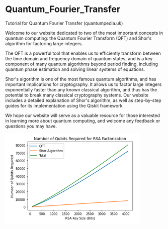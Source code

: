 # Quantum_Fourier_Transfer
Tutorial for Quantum Fourier Transfer (quantumpedia.uk)

Welcome to our website dedicated to two of the most important concepts in quantum computing: the Quantum Fourier Transform (QFT) and Shor's algorithm for factoring large integers.

The QFT is a powerful tool that enables us to efficiently transform between the time domain and frequency domain of quantum states, and is a key component of many quantum algorithms beyond period finding, including quantum phase estimation and solving linear systems of equations.

Shor's algorithm is one of the most famous quantum algorithms, and has important implications for cryptography. It allows us to factor large integers exponentially faster than any known classical algorithm, and thus has the potential to break many classical cryptography systems. Our website includes a detailed explanation of Shor's algorithm, as well as step-by-step guides for its implementation using the Qiskit framework.

We hope our website will serve as a valuable resource for those interested in learning more about quantum computing, and welcome any feedback or questions you may have.

![alt text](shor_qubit.png)
